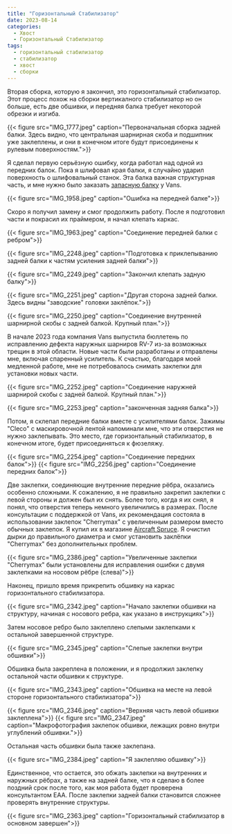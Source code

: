 ```yaml
---
title: "Горизонтальный Стабилизатор"
date: 2023-08-14
categories:
  - Хвост
  - Горизонтальный Стабилизатор
tags:
  - горизонтальный стабилизатор
  - стабилизатор
  - хвост
  - сборки
---
```


Вторая сборка, которую я закончил, это горизонтальный стабилизатор. Этот процесс похож на сборки вертикалного стабилизатор но он больше, есть две обшивки, и передняя балка требует некоторой обрезки и изгиба.

{{< figure src="IMG_1777.jpeg" caption="Первоначальная сборка задней балки. Здесь видно, что центральная шарнирная скоба и подшипник уже заклеплены, и они в конечном итоге будут присоединены к рулевым поверхностям.">}}

Я сделал первую серьёзную ошибку, когда работал над одной из передних балок. Пока я шлифовал края балки, я случайно ударил поверхность о шлифовальный станок. Эта балка важная структурная часть, и мне нужно было заказать [запасную балку](https://store.vansaircraft.com/hs-702-front-spar-hs-702.html) у Vans.

{{< figure src="IMG_1958.jpeg" caption="Ошибка на передней балке">}}

Скоро я получил замену и смог продолжить работу. После я подготовил части и покрасил их праймером, я начал клепать каркас.

{{< figure src="IMG_1963.jpeg" caption="Соединение передней балки с ребром">}}

{{< figure src="IMG_2248.jpeg" caption="Подготовка к приклепыванию задней балки к частям усиления задней балки">}}

{{< figure src="IMG_2249.jpeg" caption="Закончил клепать задную балку">}}

{{< figure src="IMG_2251.jpeg" caption="Другая сторона задней балки. Здесь видны \"заводские\" головки заклёпок.">}}

{{< figure src="IMG_2250.jpeg" caption="Соединение внутренней шарнирной скобы с задней балкой. Крупный план.">}}

В начале 2023 года компания Vans выпустила бюллетень по исправлению дефекта наружных шарниров RV-7 из-за возможных трещин в этой области. Новые части были разработаны и отправлены мне, включая спаренный усилитель. К счастью, благодаря моей медленной работе, мне не потребовалось снимать заклепки для установки новых части.

{{< figure src="IMG_2252.jpeg" caption="Соединение наружней шарнирой скобы с задней балкой. Крупный план.">}}

{{< figure src="IMG_2253.jpeg" caption="законченная задняя балка">}}

Потом, я склепал передние балки вместе с усилителями балок. Зажимы "Cleco" с маскировочной лентой напоминали мне, что эти отверстия не нужно заклепывать. Это место, где горизонтальный стабилизатор, в конечном итоге, будет присоединяться к фюзеляжу.

{{< figure src="IMG_2254.jpeg" caption="Соединение передних балок">}}
{{< figure src="IMG_2256.jpeg" caption="Соединение передних балок">}}

Две заклепки, соединяющие внутренние передние рёбра, оказались особенно сложными. К сожалению, я не правильно закрепил заклепки с левой стороны и должен был их снять. Более того, когда я их снял, я понял, что отверстия теперь немного увеличились в размерах. После консультации с поддержкой от Vans, их рекомендация состояла в использовании заклепок "Cherrymax" с увеличенным размером вместо обычных заклепок. Я купил их в магазине [Aircraft Spruce](https://www.aircraftspruce.com/catalog/hapages/cherrymax4.php?clickkey=295853). Я очистил дырки до правильного диаметра и смог установить заклёпки "Cherrymax" без дополнительных проблем.

{{< figure src="IMG_2386.jpeg" caption="Увеличенные заклепки \"Cherrymax\" были установлены для исправления ошибки с двумя заклепками на носовом рёбре (слева)">}}

Наконец, пришло время прикрепить обшивку на каркас горизонтального стабилизатора.

{{< figure src="IMG_2342.jpeg" caption="Начало заклепки обшивки на структуру, начиная с носового ребра, как указано в инструкциях">}}

Затем носовое ребро было заклеплено слепыми заклепками к остальной завершенной структуре.

{{< figure src="IMG_2345.jpeg" caption="Слепые заклепки внутри обшивки">}}

Обшивка была закреплена в положении, и я продолжил заклепку остальной части обшивки к структуре.

{{< figure src="IMG_2343.jpeg" caption="Обшивка на месте на левой стороне горизонтального стабилизатора">}}

{{< figure src="IMG_2346.jpeg" caption="Верхняя часть левой обшивки заклеплена">}}
{{< figure src="IMG_2347.jpeg" caption="Макрофотография заклепок обшивки, лежащих ровно внутри углублений обшивки.">}}

Остальная часть обшивки была также заклепана.

{{< figure src="IMG_2384.jpeg" caption="Я заклепляю обшивку">}}

<!-- {{< figure src="XXXX.jpeg" caption="Rivets inside skins">}} -->

Единственное, что остается, это обжать заклепки на внутренних и наружных рёбрах, а также на задней балке, что я сделаю в более поздний срок после того, как моя работа будет проверена консультантом EAA. После заклепки задней балки становится сложнее проверять внутренние структуры.

{{< figure src="IMG_2363.jpeg" caption="Горизонтальный стабилизатор в основном завершен">}}
